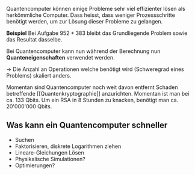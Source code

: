 Quantencomputer können einige Probleme sehr viel effizienter lösen als herkömmliche Computer. Dass heisst, dass weniger Prozessschritte benötigt werden, um zur Lösung dieser Probleme zu gelangen.

**Beispiel**
Bei Aufgabe $952+383$ bleibt das Grundliegende Problem sowie das Resultat dasselbe.

Bei Quantencomputer kann nun während der Berechnung nun **Quanteneigenschaften** verwendet werden.

-> Die Anzahl an Operationen welche benötigt wird (Schweregrad eines Problems) skaliert anders.

Momentan sind Quantencomputer noch weit davon entfernt Schaden betreffende [[Quantenkryptographie]] anzurichten. Momentan ist man bei ca. 133 Qbits. Um ein RSA in 8 Stunden zu knacken, benötigt man ca. 20'000'000 Qbits.

## Was kann ein Quantencomputer schneller
- Suchen
- Faktorisieren, diskrete Logarithmen ziehen
- Lineare-Gleichungen Lösen
- Physikalische Simulationen?
- Optimierungen?
